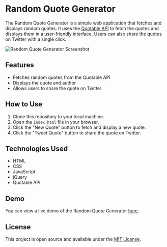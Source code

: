 # Random Quote Generator

The Random Quote Generator is a simple web application that fetches and displays random quotes. It uses the [Quotable API](https://api.quotable.io/random) to fetch the quotes and displays them in a user-friendly interface. Users can also share the quotes on Twitter with a single click.

![Random Quote Generator Screenshot](screenshot.png)

## Features

- Fetches random quotes from the Quotable API
- Displays the quote and author
- Allows users to share the quote on Twitter

## How to Use

1. Clone this repository to your local machine.
2. Open the `index.html` file in your browser.
3. Click the "New Quote" button to fetch and display a new quote.
4. Click the "Tweet Quote" button to share the quote on Twitter.

## Technologies Used

- HTML
- CSS
- JavaScript
- jQuery
- Quotable API

## Demo

You can view a live demo of the Random Quote Generator [here](https://codepen.io/jollyzachary/pen/mdzgbNQ).

## License

This project is open source and available under the [MIT License](LICENSE).
